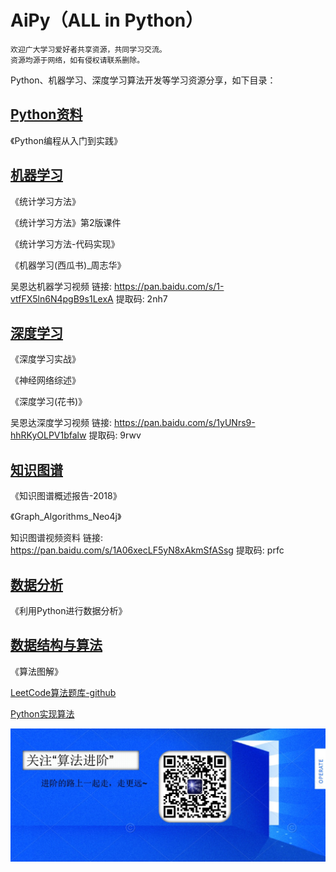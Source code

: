 # AiPy（ALL in Python）


```
欢迎广大学习爱好者共享资源，共同学习交流。
资源均源于网络，如有侵权请联系删除。
```
Python、机器学习、深度学习算法开发等学习资源分享，如下目录：

## [Python资料](https://github.com/aialgorithm/AiPy/tree/master/Python)

《Python编程从入门到实践》

## [机器学习](https://github.com/aialgorithm/AiPy/tree/master/%E6%9C%BA%E5%99%A8%E5%AD%A6%E4%B9%A0)

《统计学习方法》

《统计学习方法》第2版课件

《统计学习方法-代码实现》

《机器学习(西瓜书)_周志华》

吴恩达机器学习视频  链接: https://pan.baidu.com/s/1-vtfFX5ln6N4pgB9s1LexA 提取码: 2nh7 


## [深度学习](https://github.com/aialgorithm/AiPy/tree/master/%E6%B7%B1%E5%BA%A6%E5%AD%A6%E4%B9%A0)

《深度学习实战》

《神经网络综述》

《深度学习(花书)》

吴恩达深度学习视频  链接: https://pan.baidu.com/s/1yUNrs9-hhRKyOLPV1bfalw 提取码: 9rwv 

## [知识图谱](https://github.com/aialgorithm/AiPy/tree/master/%E7%9F%A5%E8%AF%86%E5%9B%BE%E8%B0%B1)
《知识图谱概述报告-2018》

《Graph_Algorithms_Neo4j》

知识图谱视频资料  链接: https://pan.baidu.com/s/1A06xecLF5yN8xAkmSfASsg 提取码: prfc 


## [数据分析](https://github.com/aialgorithm/AiPy/tree/master/%E6%95%B0%E6%8D%AE%E5%88%86%E6%9E%90)
《利用Python进行数据分析》


## [数据结构与算法](https://github.com/aialgorithm/AiPy/tree/master/数据结构与算法)
《算法图解》

[LeetCode算法题库-github](https://github.com/apachecn/Interview/tree/master/docs/Algorithm)

[Python实现算法](https://github.com/TheAlgorithms/Python)



![算法进阶](Ai_Algo.jpg)
